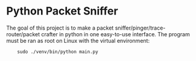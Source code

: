 # Python Packet Sniffer

The goal of this project is to make a packet sniffer/pinger/trace-router/packet crafter
in python in one easy-to-use interface.
The program must be ran as root on Linux with the virtual environment: 

		sudo ./venv/bin/python main.py

